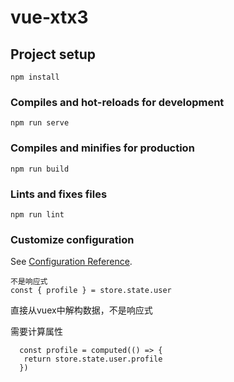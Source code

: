 # vue-xtx3

## Project setup
```
npm install
```

### Compiles and hot-reloads for development
```
npm run serve
```

### Compiles and minifies for production
```
npm run build
```

### Lints and fixes files
```
npm run lint
```

### Customize configuration
See [Configuration Reference](https://cli.vuejs.org/config/).



```vue
不是响应式
const { profile } = store.state.user
```

直接从vuex中解构数据，不是响应式

需要计算属性

```vue
  const profile = computed(() => {
   return store.state.user.profile
  })
```

